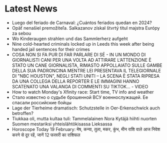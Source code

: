 # Latest News
-  Luego del feriado de Carnaval: ¿Cuántos feriados quedan en 2024?
-  Opäť nenašiel premožiteľa. Salkazanov získal štvrtý titul majstra Európy za sebou
-  Wo Kinderaugen strahlen und das Sammlerherz aufgeht
-  Nine cold-hearted criminals locked up in Leeds this week after being handed jail sentences for their crimes
-  COSA NON SI FA PUR DI FAR PARLARE DI SÉ - IN UN MONDO DI GIORNALISTI CANI PER UNA VOLTA AD ATTIRARE L’ATTENZIONE È STATO UN CANE GIORNALISTA, RIMASTO APPOLLAIATO SULLE GAMBE DELLA SUA PADRONCINA MENTRE LEI PRESENTAVA IL TELEGIORNALE DI "NBC HOUSTON", NEGLI STATI UNITI – LA SCENA È STATA RIPRESA DA UNA COLLEGA DELLA REPORTER E LE IMMAGINI HANNO SCATENATO UNA VALANGA DI COMMENTI SU TIKTOK… - VIDEO
-  How to watch Monday's Xfinity race: Start time, TV info and weather
-  Стало известно о судьбе брошенной ВСУ военнослужащей. Ее спасали российские бойцы
-  Lage der Tierheime dramatisch: Schutzstelle in Oer-Erkenschwick auch betroffen?
-  Tiukkaa oli, mutta kultaa tuli: Tammelalainen Nora Kytäjä hiihti nuorten Suomen mestariksi yhteislähtökisassa Lieksassa
-  Horoscope Today 19 February: मेष, कन्या, तुला, मकर, कुंभ, मीन राशि वाले आज निवेश करने से दूर रहें, जानें 12 फरवरी का राशिफल
